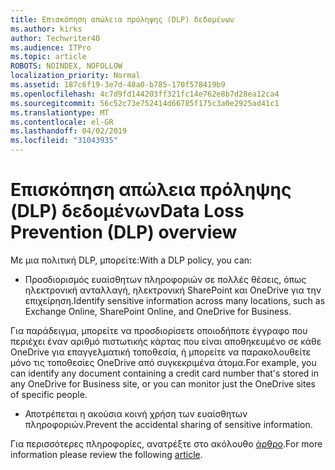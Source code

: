 ```yaml
---
title: Επισκόπηση απώλεια πρόληψης (DLP) δεδομένων
ms.author: kirks
author: Techwriter40
ms.audience: ITPro
ms.topic: article
ROBOTS: NOINDEX, NOFOLLOW
localization_priority: Normal
ms.assetid: 187c6f19-3e7d-48a0-b785-170f578419b9
ms.openlocfilehash: 4c7d9fd144203ff321fc14e762e8b7d28ea12ca4
ms.sourcegitcommit: 56c52c73e752414d66785f175c3a0e2925ad41c1
ms.translationtype: MT
ms.contentlocale: el-GR
ms.lasthandoff: 04/02/2019
ms.locfileid: "31043935"
---
```

# <a name="data-loss-prevention-dlp-overview"></a><span data-ttu-id="a55a4-102">Επισκόπηση απώλεια πρόληψης (DLP) δεδομένων</span><span class="sxs-lookup"><span data-stu-id="a55a4-102">Data Loss Prevention (DLP) overview</span></span>

<span data-ttu-id="a55a4-103">Με μια πολιτική DLP, μπορείτε:</span><span class="sxs-lookup"><span data-stu-id="a55a4-103">With a DLP policy, you can:</span></span>

- <span data-ttu-id="a55a4-104">Προσδιορισμός ευαίσθητων πληροφοριών σε πολλές θέσεις, όπως ηλεκτρονική ανταλλαγή, ηλεκτρονική SharePoint και OneDrive για την επιχείρηση.</span><span class="sxs-lookup"><span data-stu-id="a55a4-104">Identify sensitive information across many locations, such as Exchange Online, SharePoint Online, and OneDrive for Business.</span></span>


<span data-ttu-id="a55a4-105">Για παράδειγμα, μπορείτε να προσδιορίσετε οποιοδήποτε έγγραφο που περιέχει έναν αριθμό πιστωτικής κάρτας που είναι αποθηκευμένο σε κάθε OneDrive για επαγγελματική τοποθεσία, ή μπορείτε να παρακολουθείτε μόνο τις τοποθεσίες OneDrive από συγκεκριμένα άτομα.</span><span class="sxs-lookup"><span data-stu-id="a55a4-105">For example, you can identify any document containing a credit card number that's stored in any OneDrive for Business site, or you can monitor just the OneDrive sites of specific people.</span></span>

- <span data-ttu-id="a55a4-106">Αποτρέπεται η ακούσια κοινή χρήση των ευαίσθητων πληροφοριών.</span><span class="sxs-lookup"><span data-stu-id="a55a4-106">Prevent the accidental sharing of sensitive information.</span></span>


<span data-ttu-id="a55a4-107">Για περισσότερες πληροφορίες, ανατρέξτε στο ακόλουθο [άρθρο](https://docs.microsoft.com/en-us/office365/securitycompliance/data-loss-prevention-policies).</span><span class="sxs-lookup"><span data-stu-id="a55a4-107">For more information please review the following [article](https://docs.microsoft.com/en-us/office365/securitycompliance/data-loss-prevention-policies).</span></span>

